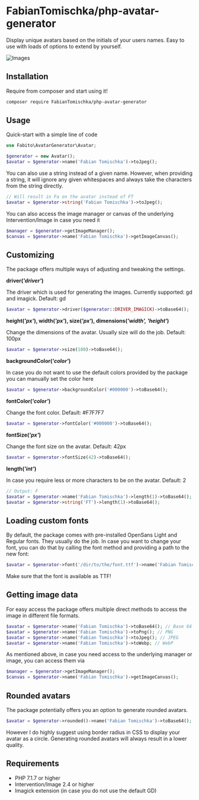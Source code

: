 # FabianTomischka/php-avatar-generator

Display unique avatars based on the initials of your users names. Easy to use with loads of options to extend by yourself.

![Images](https://i.imgur.com/TIZ7sBm.jpg)

## Installation
Require from composer and start using it!

````bash
composer require FabianTomischka/php-avatar-generator
````

## Usage
Quick-start with a simple line of code

````php
use Fabito\AvatarGenerator\Avatar;

$generator = new Avatar();
$avatar = $generator->name('Fabian Tomischka')->toJpeg();
````

You can also use a string instead of a given name. However, when providing a string, it will ignore any given whitespaces and always take the characters from the string directly.

````php
// Will result in Fa on the avatar instead of FT
$avatar = $generator->string('Fabian Tomischka')->toJpeg();
````

You can also access the image manager or canvas of the underlying Intervention/Image in case you need it
````php
$manager = $generator->getImageManager();
$canvas = $generator->name('Fabian Tomischka')->getImageCanvas();
````

## Customizing

The package offers multiple ways of adjusting and tweaking the settings.

**driver(_'driver'_)**

The driver which is used for generating the images. Currently supported: gd and imagick. Default: gd
````php
$avatar = $generator->driver($generator::DRIVER_IMAGICK)->toBase64();
````

**height(_'px'_), width(_'px'_), size(_'px'_), dimensions(_'width', 'height'_)**

Change the dimensions of the avatar. Usually size will do the job. Default: 100px
````php
$avatar = $generator->size(100)->toBase64();
````

**backgroundColor(_'color'_)**

In case you do not want to use the default colors provided by the package you can manually set the color here
````php
$avatar = $generator->backgroundColor('#000000')->toBase64();
````

**fontColor(_'color'_)**

Change the font color. Default: #F7F7F7
````php
$avatar = $generator->fontColor('#000000')->toBase64();
````

**fontSize(_'px'_)**

Change the font size on the avatar. Default: 42px
````php
$avatar = $generator->fontSize(42)->toBase64();
````

**length(_'int'_)**

In case you require less or more characters to be on the avatar. Default: 2
````php
// Output: F
$avatar = $generator->name('Fabian Tomischka')->length(1)->toBase64();
$avatar = $generator->string('FT')->length(1)->toBase64();
````

## Loading custom fonts
By default, the package comes with pre-installed OpenSans Light and Regular fonts. They usually do the job. In case you want to change your font, you can do that by calling the font method and providing a path to the new font:

````php
$avatar = $generator->font('/dir/to/the/font.ttf')->name('Fabian Tomischka')->toBase64();
````

Make sure that the font is available as TTF!

## Getting image data
For easy access the package offers multiple direct methods to access the image in different file formats.

````php
$avatar = $generator->name('Fabian Tomischka')->toBase64(); // Base 64
$avatar = $generator->name('Fabian Tomischka')->toPng(); // PNG
$avatar = $generator->name('Fabian Tomischka')->toJpeg(); // JPEG
$avatar = $generator->name('Fabian Tomischka')->toWebp; // WebP
````

As mentioned above, in case you need access to the underlying manager or image, you can access them via

````php
$manager = $generator->getImageManager();
$canvas = $generator->name('Fabian Tomischka')->getImageCanvas();
````

## Rounded avatars

The package potentially offers you an option to generate rounded avatars.
````php
$avatar = $generator->rounded()->name('Fabian Tomischka')->toBase64();
````

However I do highly suggest using border radius in CSS to display your avatar as a circle. Generating rounded avatars will always result in a lower quality.

## Requirements

- PHP 7.1.7 or higher
- Intervention/Image 2.4 or higher
- Imagick extension (in case you do not use the default GD)
